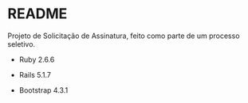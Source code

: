 # README

Projeto de Solicitação de Assinatura, feito como parte de um processo seletivo.

* Ruby 2.6.6

* Rails 5.1.7

* Bootstrap 4.3.1